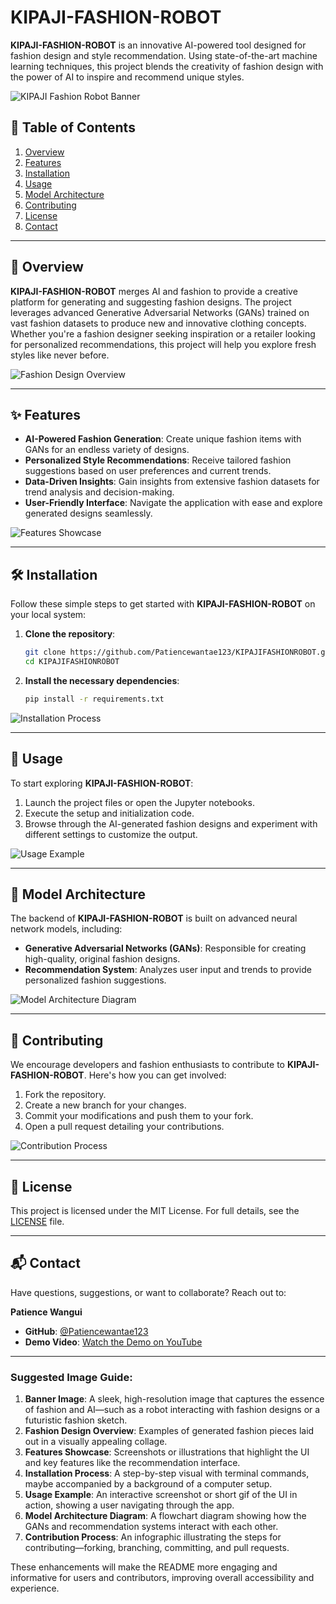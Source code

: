 # KIPAJI-FASHION-ROBOT

**KIPAJI-FASHION-ROBOT** is an innovative AI-powered tool designed for fashion design and style recommendation. Using state-of-the-art machine learning techniques, this project blends the creativity of fashion design with the power of AI to inspire and recommend unique styles.

![KIPAJI Fashion Robot Banner](images/fashion_robot_banner.png)

## 📜 Table of Contents
1. [Overview](#overview)
2. [Features](#features)
3. [Installation](#installation)
4. [Usage](#usage)
5. [Model Architecture](#model-architecture)
6. [Contributing](#contributing)
7. [License](#license)
8. [Contact](#contact)

---

## 📖 Overview

**KIPAJI-FASHION-ROBOT** merges AI and fashion to provide a creative platform for generating and suggesting fashion designs. The project leverages advanced Generative Adversarial Networks (GANs) trained on vast fashion datasets to produce new and innovative clothing concepts. Whether you're a fashion designer seeking inspiration or a retailer looking for personalized recommendations, this project will help you explore fresh styles like never before.

![Fashion Design Overview](images/fashion_design_overview.png)

---

## ✨ Features

- **AI-Powered Fashion Generation**: Create unique fashion items with GANs for an endless variety of designs.
- **Personalized Style Recommendations**: Receive tailored fashion suggestions based on user preferences and current trends.
- **Data-Driven Insights**: Gain insights from extensive fashion datasets for trend analysis and decision-making.
- **User-Friendly Interface**: Navigate the application with ease and explore generated designs seamlessly.

![Features Showcase](images/features_showcase.png)

---

## 🛠️ Installation

Follow these simple steps to get started with **KIPAJI-FASHION-ROBOT** on your local system:

1. **Clone the repository**:
   ```bash
   git clone https://github.com/Patiencewantae123/KIPAJIFASHIONROBOT.git
   cd KIPAJIFASHIONROBOT
   ```
2. **Install the necessary dependencies**:
   ```bash
   pip install -r requirements.txt
   ```

![Installation Process](images/installation_process.png)

---

## 🚀 Usage

To start exploring **KIPAJI-FASHION-ROBOT**:

1. Launch the project files or open the Jupyter notebooks.
2. Execute the setup and initialization code.
3. Browse through the AI-generated fashion designs and experiment with different settings to customize the output.

![Usage Example](images/usage_example.png)

---

## 🧬 Model Architecture

The backend of **KIPAJI-FASHION-ROBOT** is built on advanced neural network models, including:

- **Generative Adversarial Networks (GANs)**: Responsible for creating high-quality, original fashion designs.
- **Recommendation System**: Analyzes user input and trends to provide personalized fashion suggestions.

![Model Architecture Diagram](images/model_architecture_diagram.png)

---

## 🤝 Contributing

We encourage developers and fashion enthusiasts to contribute to **KIPAJI-FASHION-ROBOT**. Here's how you can get involved:

1. Fork the repository.
2. Create a new branch for your changes.
3. Commit your modifications and push them to your fork.
4. Open a pull request detailing your contributions.

![Contribution Process](images/contribution_process.png)

---

## 📄 License

This project is licensed under the MIT License. For full details, see the [LICENSE](./LICENSE) file.

---

## 📬 Contact

Have questions, suggestions, or want to collaborate? Reach out to:

**Patience Wangui**

- **GitHub**: [@Patiencewantae123](https://github.com/Patiencewantae123)
- **Demo Video**: [Watch the Demo on YouTube](https://youtube.com/shorts/2ZVjLWZtWt8)

---

### Suggested Image Guide:
1. **Banner Image**: A sleek, high-resolution image that captures the essence of fashion and AI—such as a robot interacting with fashion designs or a futuristic fashion sketch.
2. **Fashion Design Overview**: Examples of generated fashion pieces laid out in a visually appealing collage.
3. **Features Showcase**: Screenshots or illustrations that highlight the UI and key features like the recommendation interface.
4. **Installation Process**: A step-by-step visual with terminal commands, maybe accompanied by a background of a computer setup.
5. **Usage Example**: An interactive screenshot or short gif of the UI in action, showing a user navigating through the app.
6. **Model Architecture Diagram**: A flowchart diagram showing how the GANs and recommendation systems interact with each other.
7. **Contribution Process**: An infographic illustrating the steps for contributing—forking, branching, committing, and pull requests.

These enhancements will make the README more engaging and informative for users and contributors, improving overall accessibility and experience.
